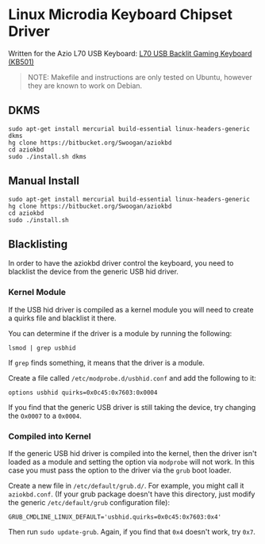 # Linux Microdia Keyboard Chipset Driver #

Written for the Azio L70 USB Keyboard: [L70 USB Backlit Gaming Keyboard (KB501)](http://www.aziocorp.com/en/keyboards/23-l70-usb-backlit-gaming-keyboard-kb501-0676151010719.html)

> NOTE: Makefile and instructions are only tested on Ubuntu, however they are known to work on Debian.

## DKMS ##

    sudo apt-get install mercurial build-essential linux-headers-generic dkms
    hg clone https://bitbucket.org/Swoogan/aziokbd
    cd aziokbd
    sudo ./install.sh dkms

## Manual Install ##

    sudo apt-get install mercurial build-essential linux-headers-generic
    hg clone https://bitbucket.org/Swoogan/aziokbd
    cd aziokbd
    sudo ./install.sh

## Blacklisting ##

In order to have the aziokbd driver control the keyboard, you need to blacklist the device from the generic USB hid driver.

### Kernel Module ###
If the USB hid driver is compiled as a kernel module you will need to create a quirks file and blacklist it there.

You can determine if the driver is a module by running the following:

    lsmod | grep usbhid

If `grep` finds something, it means that the driver is a module.

Create a file called `/etc/modprobe.d/usbhid.conf` and add the following to it:

    options usbhid quirks=0x0c45:0x7603:0x0004

If you find that the generic USB driver is still taking the device, try changing the `Ox0007` to a `0x0004`.

### Compiled into Kernel ###
If the generic USB hid driver is compiled into the kernel, then the driver isn't loaded as a module and setting the option via `modprobe` will not work. In this case you must pass the option to the driver via the `grub` boot loader.

Create a new file in `/etc/default/grub.d/`. For example, you might call it `aziokbd.conf`. (If your grub package doesn't have this directory, just modify the generic `/etc/default/grub` configuration file):

    GRUB_CMDLINE_LINUX_DEFAULT='usbhid.quirks=0x0c45:0x7603:0x4'

Then run `sudo update-grub`. Again, if you find that `0x4` doesn't work, try `0x7`.

